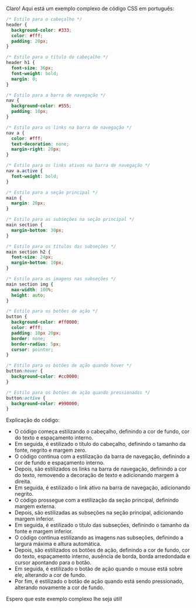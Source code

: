 Claro! Aqui está um exemplo complexo de código CSS em português:

```css
/* Estilo para o cabeçalho */
header {
  background-color: #333;
  color: #fff;
  padding: 20px;
}

/* Estilo para o título do cabeçalho */
header h1 {
  font-size: 36px;
  font-weight: bold;
  margin: 0;
}

/* Estilo para a barra de navegação */
nav {
  background-color: #555;
  padding: 10px;
}

/* Estilo para os links na barra de navegação */
nav a {
  color: #fff;
  text-decoration: none;
  margin-right: 20px;
}

/* Estilo para os links ativos na barra de navegação */
nav a.active {
  font-weight: bold;
}

/* Estilo para a seção principal */
main {
  margin: 20px;
}

/* Estilo para as subseções na seção principal */
main section {
  margin-bottom: 30px;
}

/* Estilo para os títulos das subseções */
main section h2 {
  font-size: 24px;
  margin-bottom: 10px;
}

/* Estilo para as imagens nas subseções */
main section img {
  max-width: 100%;
  height: auto;
}

/* Estilo para os botões de ação */
button {
  background-color: #ff0000;
  color: #fff;
  padding: 10px 20px;
  border: none;
  border-radius: 5px;
  cursor: pointer;
}

/* Estilo para os botões de ação quando hover */
button:hover {
  background-color: #cc0000;
}

/* Estilo para os botões de ação quando pressionados */
button:active {
  background-color: #990000;
}
```

Explicação do código:

- O código começa estilizando o cabeçalho, definindo a cor de fundo, cor do texto e espaçamento interno.
- Em seguida, é estilizado o título do cabeçalho, definindo o tamanho da fonte, negrito e margem zero.
- O código continua com a estilização da barra de navegação, definindo a cor de fundo e espaçamento interno.
- Depois, são estilizados os links na barra de navegação, definindo a cor do texto, removendo a decoração de texto e adicionando margem à direita.
- Em seguida, é estilizado o link ativo na barra de navegação, adicionando negrito.
- O código prossegue com a estilização da seção principal, definindo margem externa.
- Depois, são estilizadas as subseções na seção principal, adicionando margem inferior.
- Em seguida, é estilizado o título das subseções, definindo o tamanho da fonte e margem inferior.
- O código continua estilizando as imagens nas subseções, definindo a largura máxima e altura automática.
- Depois, são estilizados os botões de ação, definindo a cor de fundo, cor do texto, espaçamento interno, ausência de borda, borda arredondada e cursor apontando para o botão.
- Em seguida, é estilizado o botão de ação quando o mouse está sobre ele, alterando a cor de fundo.
- Por fim, é estilizado o botão de ação quando está sendo pressionado, alterando novamente a cor de fundo.

Espero que este exemplo complexo lhe seja útil!